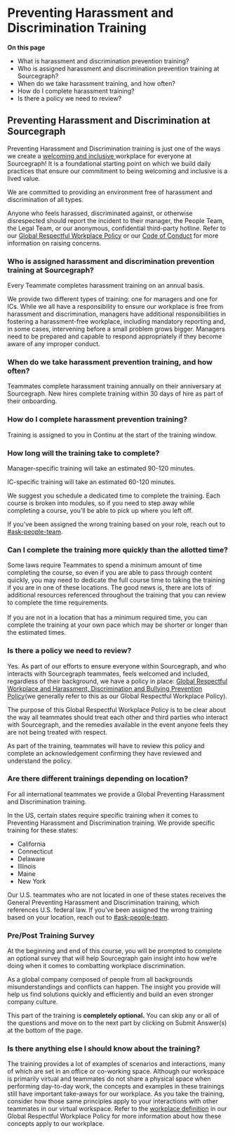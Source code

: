 # Preventing Harassment and Discrimination Training

**On this page**

- What is harassment and discrimination prevention training?
- Who is assigned harassment and discrimination prevention training at Sourcegraph?
- When do we take harassment training, and how often?
- How do I complete harassment training?
- Is there a policy we need to review?

## Preventing Harassment and Discrimination at Sourcegraph

Preventing Harassment and Discrimination training is just one of the ways we create a [welcoming and inclusive ](../../../../values/index.md#be-welcoming-and-inclusive) workplace for everyone at Sourcegraph! It is a foundational starting point on which we build daily practices that ensure our commitment to being welcoming and inclusive is a lived value.

We are committed to providing an environment free of harassment and discrimination of all types.

Anyone who feels harassed, discriminated against, or otherwise disrespected should report the incident to their manager, the People Team, the Legal Team, or our anonymous, confidential third-party hotline. Refer to our [Global Respectful Workplace Policy](../../../../diversity-equity-and-inclusion/respectful-workplace-policy.md#reporting-suspected-misconduct-under-this-policy) or our [Code of Conduct](../../../../../company-info-and-process/communication/code_of_conduct.md#raising-concerns) for more information on raising concerns.

### Who is assigned harassment and discrimination prevention training at Sourcegraph?

Every Teammate completes harassment training on an annual basis.

We provide two different types of training: one for managers and one for ICs. While we all have a responsibility to ensure our workplace is free from harassment and discrimination, managers have additional responsibilities in fostering a harassment-free workplace, including mandatory reporting and, in some cases, intervening before a small problem grows bigger. Managers need to be prepared and capable to respond appropriately if they become aware of any improper conduct.

### When do we take harassment prevention training, and how often?

Teammates complete harassment training annually on their anniversary at Sourcegraph. New hires complete training within 30 days of hire as part of their onboarding.

### How do I complete harassment prevention training?

Training is assigned to you in Continu at the start of the training window.

### How long will the training take to complete?

Manager-specific training will take an estimated 90-120 minutes.

IC-specific training will take an estimated 60-120 minutes.

We suggest you schedule a dedicated time to complete the training. Each course is broken into modules, so if you need to step away while completing a course, you’ll be able to pick up where you left off.

If you’ve been assigned the wrong training based on your role, reach out to [#ask-people-team](https://sourcegraph.slack.com/archives/CQAGQKC4A).

### Can I complete the training more quickly than the allotted time?

Some laws require Teammates to spend a minimum amount of time completing the course, so even if you are able to pass through content quickly, you may need to dedicate the full course time to taking the training if you are in one of these locations. The good news is, there are lots of additional resources referenced throughout the training that you can review to complete the time requirements. \
 \
If you are not in a location that has a minimum required time, you can complete the training at your own pace which may be shorter or longer than the estimated times.

### Is there a policy we need to review?

Yes. As part of our efforts to ensure everyone within Sourcegraph, and who interacts with Sourcegraph teammates, feels welcomed and included, regardless of their background, we have a policy in place: [Global Respectful Workplace and Harassment, Discrimination and Bullying Prevention Policy](../../../../diversity-equity-and-inclusion/respectful-workplace-policy.md)(we generally refer to this as our Global Respectful Workplace Policy).

The purpose of this Global Respectful Workplace Policy is to be clear about the way all teammates should treat each other and third parties who interact with Sourcegraph, and the remedies available in the event anyone feels they are not being treated with respect.

As part of the training, teammates will have to review this policy and complete an acknowledgement confirming they have reviewed and understand the policy.

### Are there different trainings depending on location?

For all international teammates we provide a Global Preventing Harassment and Discrimination training.

In the US, certain states require specific training when it comes to Preventing Harassment and Discrimination training. We provide specific training for these states:

- California
- Connecticut
- Delaware
- Illinois
- Maine
- New York

Our U.S. teammates who are not located in one of these states receives the General Preventing Harassment and Discrimination training, which references U.S. federal law. If you’ve been assigned the wrong training based on your location, reach out to [#ask-people-team](https://sourcegraph.slack.com/archives/CQAGQKC4A).

### Pre/Post Training Survey

At the beginning and end of this course, you will be prompted to complete an optional survey that will help Sourcegraph gain insight into how we’re doing when it comes to combatting workplace discrimination.

As a global company composed of people from all backgrounds misunderstandings and conflicts can happen. The insight you provide will help us find solutions quickly and efficiently and build an even stronger company culture.

This part of the training is **completely optional.** You can skip any or all of the questions and move on to the next part by clicking on Submit Answer(s) at the bottom of the page.

### Is there anything else I should know about the training?

The training provides a lot of examples of scenarios and interactions, many of which are set in an office or co-working space. Although our workspace is primarily virtual and teammates do not share a physical space when performing day-to-day work, the concepts and examples in these trainings still have important take-aways for our workplace. As you take the training, consider how those same principles apply to your interactions with other teammates in our virtual workspace. Refer to the [workplace definition](../../../../diversity-equity-and-inclusion/respectful-workplace-policy.md#scope) in our Global Respectful Workplace Policy for more information about how these concepts apply to our workplace.

